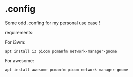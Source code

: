 # .config
Some odd .confing for my personal use case !

requirements:

For i3wm:

```
apt install i3 picom pcmanfm network-manager-gnome
```

For awesome:
```
apt install awesome pcmanfm picom network-manager-gnome
```
